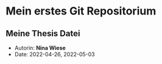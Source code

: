 # Mein erstes Git Repositorium
## Meine Thesis Datei

- Autorin: **Nina Wiese** 
- Date: 2022-04-26, 2022-05-03
